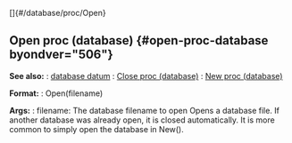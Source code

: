 []{#/database/proc/Open}
  ## Open proc (database) {#open-proc-database byondver="506"}
  **See also:**
  :   [database datum](ref/database)
  :   [Close proc (database)](ref/database/proc/Close)
  :   [New proc (database)](ref/database/proc/New)
  <!-- -->
  **Format:**
  :   Open(filename)
  <!-- -->
  **Args:**
  :   filename: The database filename to open
  Opens a database file. If another database was already open, it is
  closed automatically. It is more common to simply open the database in
  New().